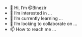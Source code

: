 - 👋 Hi, I’m @Binezir
- 👀 I’m interested in ...
- 🌱 I’m currently learning ...
- 💞️ I’m looking to collaborate on ...
- 📫 How to reach me ...

<!---
Binezir/Binezir is a ✨ special ✨ repository because its `README.md` (this file) appears on your GitHub profile.
You can click the Preview link to take a look at your changes.
--->
